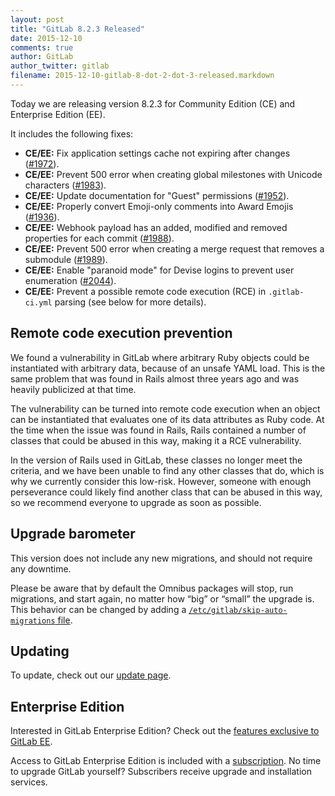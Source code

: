 ```yaml
---
layout: post
title: "GitLab 8.2.3 Released"
date: 2015-12-10
comments: true
author: GitLab
author_twitter: gitlab
filename: 2015-12-10-gitlab-8-dot-2-dot-3-released.markdown
---
```


Today we are releasing version 8.2.3 for Community Edition (CE) and Enterprise
Edition (EE).

It includes the following fixes:

- **CE/EE:** Fix application settings cache not expiring after changes
  ([#1972]).
- **CE/EE:** Prevent 500 error when creating global milestones with Unicode
  characters ([#1983]).
- **CE/EE:** Update documentation for "Guest" permissions ([#1952]).
- **CE/EE:** Properly convert Emoji-only comments into Award Emojis ([#1936]).
- **CE/EE:** Webhook payload has an added, modified and removed properties for
  each commit ([#1988]).
- **CE/EE:** Prevent 500 error when creating a merge request that removes a
  submodule ([#1989]).
- **CE/EE:** Enable "paranoid mode" for Devise logins to prevent user
  enumeration ([#2044]).
- **CE/EE:** Prevent a possible remote code execution (RCE) in `.gitlab-ci.yml`
  parsing (see below for more details).

[#1936]: https://gitlab.com/gitlab-org/gitlab-ce/merge_requests/1936
[#1952]: https://gitlab.com/gitlab-org/gitlab-ce/merge_requests/1952
[#1972]: https://gitlab.com/gitlab-org/gitlab-ce/merge_requests/1972
[#1983]: https://gitlab.com/gitlab-org/gitlab-ce/merge_requests/1983
[#1988]: https://gitlab.com/gitlab-org/gitlab-ce/merge_requests/1988
[#1989]: https://gitlab.com/gitlab-org/gitlab-ce/merge_requests/1989
[#2044]: https://gitlab.com/gitlab-org/gitlab-ce/merge_requests/2044

<!-- more -->

## Remote code execution prevention

We found a vulnerability in GitLab where arbitrary Ruby objects could be
instantiated with arbitrary data, because of an unsafe YAML load. This is the
same problem that was found in Rails almost three years ago and was heavily
publicized at that time.

The vulnerability can be turned into remote code execution when an object can be
instantiated that evaluates one of its data attributes as Ruby code. At the time
when the issue was found in Rails, Rails contained a number of classes that
could be abused in this way, making it a RCE vulnerability.

In the version of Rails used in GitLab, these classes no longer meet the
criteria, and we have been unable to find any other classes that do, which is
why we currently consider this low-risk. However, someone with enough
perseverance could likely find another class that can be abused in this way, so
we recommend everyone to upgrade as soon as possible.

## Upgrade barometer

This version does not include any new migrations, and should not require any
downtime.

Please be aware that by default the Omnibus packages will stop, run migrations,
and start again, no matter how “big” or “small” the upgrade is. This behavior
can be changed by adding a [`/etc/gitlab/skip-auto-migrations`
file](http://doc.gitlab.com/omnibus/update/README.html).

## Updating

To update, check out our [update page](https://about.gitlab.com/update).

## Enterprise Edition

Interested in GitLab Enterprise Edition?
Check out the [features exclusive to GitLab EE](http://about.gitlab.com/features/#enterprise).

Access to GitLab Enterprise Edition is included with a [subscription](http://www.gitlab.com/pricing).
No time to upgrade GitLab yourself?
Subscribers receive upgrade and installation services.
